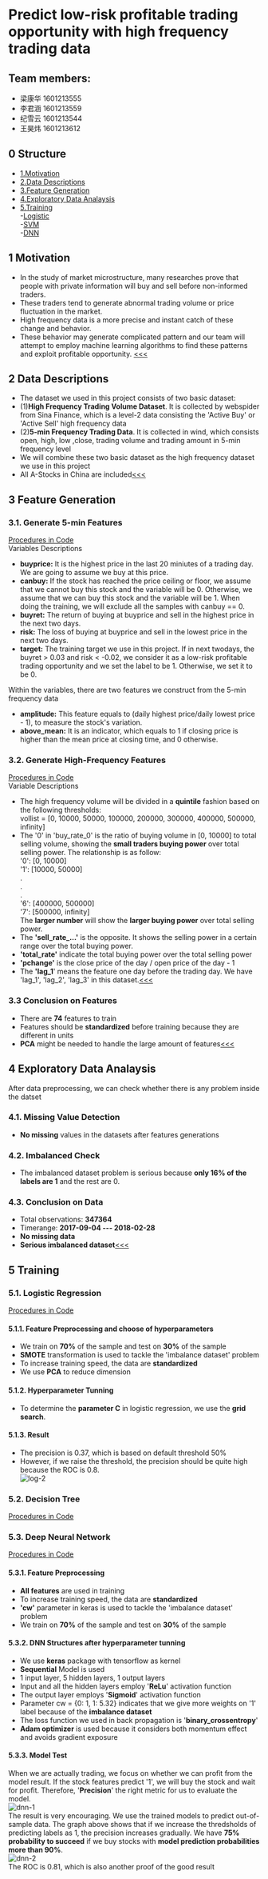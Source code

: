 # Predict low-risk profitable trading opportunity with high frequency trading data
## Team members: <br />
* 梁康华 1601213555<br />
* 李君涵 1601213559<br />
* 纪雪云 1601213544<br />
* 王昊炜 1601213612
## 0 Structure
* [1.Motivation](#1-motivation)
* [2.Data Descriptions](#2-data-descriptions)
* [3.Feature Generation](#3-feature-generation)
* [4.Exploratory Data Analaysis](#4-exploratory-data-analaysis)
* [5.Training](#5-training) <br />
-[Logistic](#p_5.1) <br />
-[SVM](#p_5.2) <br />
-[DNN](#p_5.3) <br />
## 1 Motivation
* In the study of market microstructure, many researches prove that people with private information will buy and sell before non-informed traders.
* These traders tend to generate abnormal trading volume or price fluctuation in the market.
* High frequency data is a more precise and instant catch of these change and behavior.
* These behavior may generate complicated pattern and our team will attempt to employ machine learning algorithms to find these patterns and exploit profitable opportunity.
[<<<](#0-structure)
## 2 Data Descriptions
* The dataset we used in this project consists of two basic dataset:
* (1)**High Frequency Trading Volume Dataset**. It is collected by webspider from Sina Finance, which is a level-2 data consisting the 'Active Buy' or 'Active Sell' high frequency data
* (2)**5-min Frequency Trading Data**. It is collected in wind, which consists open, high, low ,close, trading volume and trading amount in 5-min frequency level
* We will combine these two basic dataset as the high frequency dataset we use in this project
* All A-Stocks in China are included[<<<](#0-structure)
## 3 Feature Generation
### 3.1. Generate 5-min Features
[Procedures in Code](https://github.com/evanleungc/PHBS_TQFML/blob/master/Project/Code/FeatureGeneration.ipynb) <br />
Variables Descriptions
* **buyprice:** It is the highest price in the last 20 miniutes of a trading day. We are going to assume we buy at this price.
* **canbuy:** If the stock has reached the price ceiling or floor, we assume that we cannot buy this stock and the variable will be 0. Otherwise, we assume that we can buy this stock and the variable will be 1. When doing the training, we will exclude all the samples with canbuy == 0.
* **buyret:** The return of buying at buyprice and sell in the highest price in the next two days.
* **risk:** The loss of buying at buyprice and sell in the lowest price in the next two days.
* **target:** The training target we use in this project. If in next twodays, the buyret > 0.03 and risk < -0.02, we consider it as a low-risk profitable trading opportunity and we set the label to be 1. Otherwise, we set it to be 0. 

 Within the variables, there are two features we construct from the 5-min frequency data <br />
* **amplitude:** This feature equals to (daily highest price/daily lowest price - 1), to measure the stock's variation. <br />
* **above_mean:** It is an indicator, which equals to 1 if closing price is higher than the mean price at closing time, and 0 otherwise. 
 ### 3.2. Generate High-Frequency Features
[Procedures in Code](https://github.com/evanleungc/PHBS_TQFML/blob/master/Project/Code/FeatureGeneration.ipynb) <br />
Variable Descriptions
* The high frequency volume will be divided in a **quintile** fashion based on the following thresholds: <br />
vollist = [0, 10000, 50000, 100000, 200000, 300000, 400000, 500000, infinity]
* The '0' in 'buy_rate_0' is the ratio of buying volume in [0, 10000] to total selling volume, showing the **small traders buying power** over total selling power. The relationship is as follow: <br />
'0': [0, 10000] <br />
'1': [10000, 50000] <br />
.<br/>
.<br/>
.<br/>
'6': [400000, 500000] <br />
'7': [500000, infinity] <br />
The **larger number** will show the **larger buying power** over total selling power.
* The **'sell\_rate_...'** is the opposite. It shows the selling power in a certain range over the total buying power.
* **'total\_rate'** indicate the total buying power over the total selling power
* **'pchange'** is the close price of the day / open price of the day - 1
* The **'lag_1**' means the feature one day before the trading day. We have 'lag_1', 'lag_2', 'lag_3' in this dataset.[<<<](#0-structure)
 ### 3.3 Conclusion on Features
* There are **74** features to train
* Features should be **standardized** before training because they are different in units
* **PCA** might be needed to handle the large amount of features[<<<](#0-structure)
 ## 4 Exploratory Data Analaysis
After data preprocessing, we can check whether there is any problem inside the datset
### 4.1. Missing Value Detection
* **No missing** values in the datasets after features generations
### 4.2. Imbalanced Check
* The imbalanced dataset problem is serious because **only 16% of the labels are 1** and the rest are 0.
### 4.3. Conclusion on Data
* Total observations: **347364**
* Timerange: **2017-09-04 --- 2018-02-28**
* **No missing data**
* **Serious imbalanced dataset**[<<<](#0-structure)
## 5 Training
### 5.1. Logistic Regression
[Procedures in Code](https://github.com/evanleungc/PHBS_TQFML/blob/master/Project/Code/logistic.ipynb)
#### 5.1.1. Feature Preprocessing and choose of  hyperparameters
* We train on **70%** of the sample and test on **30%** of the sample
* **SMOTE** transformation is used to tackle the 'imbalance dataset' problem
* To increase training speed, the data are **standardized**
* We use **PCA** to reduce dimension
#### 5.1.2. Hyperparameter Tunning
* To determine the **parameter C** in logistic regression, we use the **grid search**.
#### 5.1.3. Result
* The precision is 0.37, which is based on default threshold 50%
* However, if we raise the threshold, the precision should be quite high because the ROC is 0.8.<br />
![log-2](https://github.com/evanleungc/PHBS_TQFML/blob/master/Project/Report/photos/dnn-2.png)<br />
### 5.2. Decision Tree
[Procedures in Code](https://github.com/evanleungc/PHBS_TQFML/blob/master/Project/Code/Decision%20Tree.ipynb)
### 5.3. Deep Neural Network
[Procedures in Code](https://github.com/evanleungc/PHBS_TQFML/blob/master/Project/Code/DNN.ipynb)
#### 5.3.1. Feature Preprocessing
* **All features** are used in training
* To increase training speed, the data are **standardized**
* **'cw'** parameter in keras is used to tackle the 'imbalance dataset' problem
* We train on **70%** of the sample and test on **30%** of the sample
#### 5.3.2. DNN Structures after hyperparameter tunning
* We use **keras** package with tensorflow as kernel
* **Sequential** Model is used
* 1 input layer, 5 hidden layers, 1 output layers
* Input and all the hidden layers employ '**ReLu**' activation function
* The output layer employs '**Sigmoid**' activation function
* Parameter cw = {0: 1, 1: 5.32} indicates that we give more weights on '1' label because of the **imbalance dataset**
* The loss function we used in back propagation is '**binary_crossentropy**'
* **Adam optimizer** is used because it considers both momentum effect and avoids gradient exposure
#### 5.3.3. Model Test
When we are actually trading, we focus on whether we can profit from the model result. If the stock features predict '1', we will buy the stock and wait for profit. Therefore, '**Precision**' the right metric for us to evaluate the model.<br />
![dnn-1](https://github.com/evanleungc/PHBS_TQFML/blob/master/Project/Report/photos/dnn-1.png)<br />
The result is very encouraging.
We use the trained models to predict out-of-sample data.
The graph above shows that if we increase the thredsholds of predicting labels as 1, the precision increases gradually. We have **75% probability to succeed** if we buy stocks with **model prediction probabilities more than 90%**.<br />
![dnn-2](https://github.com/evanleungc/PHBS_TQFML/blob/master/Project/Report/photos/dnn-2.png)<br />
The ROC is 0.81, which is also another proof of the good result
